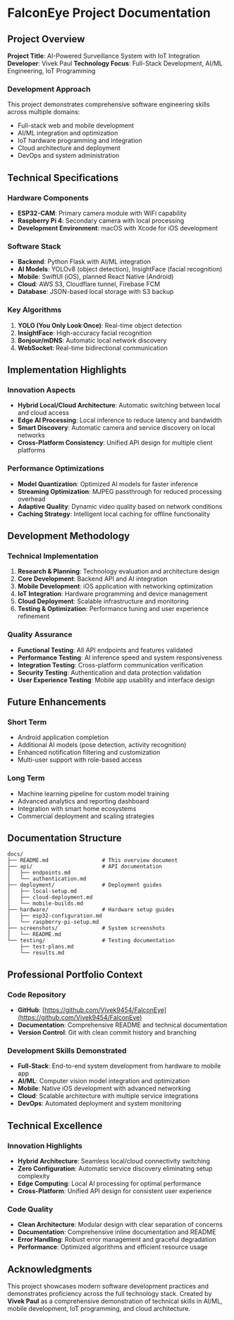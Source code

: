 # FalconEye Project Documentation

## Project Overview

**Project Title**: AI-Powered Surveillance System with IoT Integration
**Developer**: Vivek Paul
**Technology Focus**: Full-Stack Development, AI/ML Engineering, IoT Programming

### Development Approach
This project demonstrates comprehensive software engineering skills across multiple domains:
- Full-stack web and mobile development
- AI/ML integration and optimization
- IoT hardware programming and integration
- Cloud architecture and deployment
- DevOps and system administration

## Technical Specifications

### Hardware Components
- **ESP32-CAM**: Primary camera module with WiFi capability
- **Raspberry Pi 4**: Secondary camera with local processing
- **Development Environment**: macOS with Xcode for iOS development

### Software Stack
- **Backend**: Python Flask with AI/ML integration
- **AI Models**: YOLOv8 (object detection), InsightFace (facial recognition)
- **Mobile**: SwiftUI (iOS), planned React Native (Android)
- **Cloud**: AWS S3, Cloudflare tunnel, Firebase FCM
- **Database**: JSON-based local storage with S3 backup

### Key Algorithms
1. **YOLO (You Only Look Once)**: Real-time object detection
2. **InsightFace**: High-accuracy facial recognition
3. **Bonjour/mDNS**: Automatic local network discovery
4. **WebSocket**: Real-time bidirectional communication

## Implementation Highlights

### Innovation Aspects
- **Hybrid Local/Cloud Architecture**: Automatic switching between local and cloud access
- **Edge AI Processing**: Local inference to reduce latency and bandwidth
- **Smart Discovery**: Automatic camera and service discovery on local networks
- **Cross-Platform Consistency**: Unified API design for multiple client platforms

### Performance Optimizations
- **Model Quantization**: Optimized AI models for faster inference
- **Streaming Optimization**: MJPEG passthrough for reduced processing overhead
- **Adaptive Quality**: Dynamic video quality based on network conditions
- **Caching Strategy**: Intelligent local caching for offline functionality

## Development Methodology

### Technical Implementation
1. **Research & Planning**: Technology evaluation and architecture design
2. **Core Development**: Backend API and AI integration
3. **Mobile Development**: iOS application with networking optimization
4. **IoT Integration**: Hardware programming and device management
5. **Cloud Deployment**: Scalable infrastructure and monitoring
6. **Testing & Optimization**: Performance tuning and user experience refinement

### Quality Assurance
- **Functional Testing**: All API endpoints and features validated
- **Performance Testing**: AI inference speed and system responsiveness
- **Integration Testing**: Cross-platform communication verification
- **Security Testing**: Authentication and data protection validation
- **User Experience Testing**: Mobile app usability and interface design

## Future Enhancements

### Short Term
- Android application completion
- Additional AI models (pose detection, activity recognition)
- Enhanced notification filtering and customization
- Multi-user support with role-based access

### Long Term
- Machine learning pipeline for custom model training
- Advanced analytics and reporting dashboard
- Integration with smart home ecosystems
- Commercial deployment and scaling strategies

## Documentation Structure

```
docs/
├── README.md                 # This overview document
├── api/                      # API documentation
│   ├── endpoints.md
│   └── authentication.md
├── deployment/               # Deployment guides
│   ├── local-setup.md
│   ├── cloud-deployment.md
│   └── mobile-builds.md
├── hardware/                 # Hardware setup guides
│   ├── esp32-configuration.md
│   └── raspberry-pi-setup.md
├── screenshots/              # System screenshots
│   └── README.md
└── testing/                  # Testing documentation
    ├── test-plans.md
    └── results.md
```

## Professional Portfolio Context

### Code Repository
- **GitHub**: [https://github.com/Vivek9454/FalconEye](https://github.com/Vivek9454/FalconEye)
- **Documentation**: Comprehensive README and technical documentation
- **Version Control**: Git with clean commit history and branching

### Development Skills Demonstrated
- **Full-Stack**: End-to-end system development from hardware to mobile app
- **AI/ML**: Computer vision model integration and optimization
- **Mobile**: Native iOS development with advanced networking
- **Cloud**: Scalable architecture with multiple service integrations
- **DevOps**: Automated deployment and system monitoring

## Technical Excellence

### Innovation Highlights
- **Hybrid Architecture**: Seamless local/cloud connectivity switching
- **Zero Configuration**: Automatic service discovery eliminating setup complexity
- **Edge Computing**: Local AI processing for optimal performance
- **Cross-Platform**: Unified API design for consistent user experience

### Code Quality
- **Clean Architecture**: Modular design with clear separation of concerns
- **Documentation**: Comprehensive inline documentation and README
- **Error Handling**: Robust error management and graceful degradation
- **Performance**: Optimized algorithms and efficient resource usage

## Acknowledgments

This project showcases modern software development practices and demonstrates proficiency across the full technology stack. Created by **Vivek Paul** as a comprehensive demonstration of technical skills in AI/ML, mobile development, IoT programming, and cloud architecture.